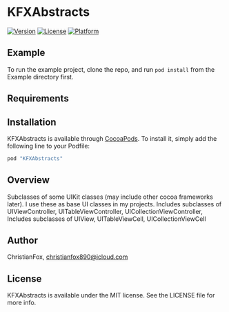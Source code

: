 # KFXAbstracts

[![Version](https://img.shields.io/cocoapods/v/KFXAbstracts.svg?style=flat)](http://cocoapods.org/pods/KFXAbstracts)
[![License](https://img.shields.io/cocoapods/l/KFXAbstracts.svg?style=flat)](http://cocoapods.org/pods/KFXAbstracts)
[![Platform](https://img.shields.io/cocoapods/p/KFXAbstracts.svg?style=flat)](http://cocoapods.org/pods/KFXAbstracts)

## Example

To run the example project, clone the repo, and run `pod install` from the Example directory first.

## Requirements

## Installation

KFXAbstracts is available through [CocoaPods](http://cocoapods.org). To install
it, simply add the following line to your Podfile:

```ruby
pod "KFXAbstracts"
```

## Overview
Subclasses of some UIKit classes (may include other cocoa frameworks later).
I use these as base UI classes in my projects.
Includes subclasses of UIViewController, UITableViewController, UICollectionViewController,
Includes subclasses of UIView, UITableViewCell, UICollectionViewCell

## Author

ChristianFox, christianfox890@icloud.com

## License

KFXAbstracts is available under the MIT license. See the LICENSE file for more info.
